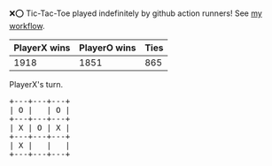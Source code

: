 :x::o: Tic-Tac-Toe played indefinitely by github action runners! See [my workflow](.github/workflows/play.yaml).

|PlayerX wins|PlayerO wins|Ties|
|-|-|-|
|1918|1851|865|

PlayerX's turn.

<pre>
+---+---+---+
| O |   | O |
+---+---+---+
| X | O | X |
+---+---+---+
| X |   |   |
+---+---+---+
</pre>